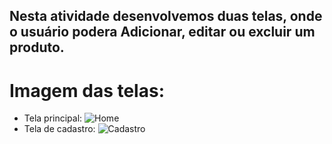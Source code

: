 ## Nesta atividade desenvolvemos duas telas, onde o usuário podera Adicionar, editar ou excluir um produto.

# Imagem das telas:
- Tela principal:
![Home](https://github.com/user-attachments/assets/63e73784-7c66-4093-8020-3263276017db)
- Tela de cadastro:
![Cadastro](https://github.com/user-attachments/assets/46a0d504-db39-4444-a61d-149729306c38)

